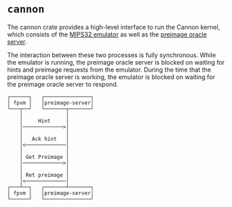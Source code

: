 # `cannon`

The cannon crate provides a high-level interface to run the Cannon kernel, which consists of the [MIPS32 emulator][fpvm]
as well as the [preimage oracle server][preimage-oracle].

The interaction between these two processes is fully synchronous. While the emulator is running, the preimage oracle
server is blocked on waiting for hints and preimage requests from the emulator. During the time that the preimage oracle server
is working, the emulator is blocked on waiting for the preimage oracle server to respond.

```text
┌──────┐   ┌───────────────┐
│ fpvm │   │preimage-server│
└───┬──┘   └───────┬───────┘
    │              │
    │     Hint     │
    │─────────────>│
    │              │
    │   Ack hint   │
    │<─────────────│
    │              │
    │ Get Preimage │
    │─────────────>│
    │              │
    │ Ret preimage │
    │<─────────────│
┌───┴──┐   ┌───────┴───────┐
│ fpvm │   │preimage-server│
└──────┘   └───────────────┘
```

[fpvm]: ../fpvm
[preimage-oracle]: https://github.com/ethereum-optimism/kona
